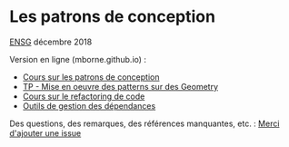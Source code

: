 # Les patrons de conception

[ENSG](http://www.ensg.eu/) décembre 2018

Version en ligne (mborne.github.io) :

* [Cours sur les patrons de conception](http://mborne.github.io/cours-patron-conception/)
* [TP - Mise en oeuvre des patterns sur des Geometry](http://mborne.github.io/cours-patron-conception/annexe/tp-geometry/index.html)
* [Cours sur le refactoring de code](http://mborne.github.io/cours-patron-conception/refactoring.html)
* [Outils de gestion des dépendances](http://mborne.github.io/cours-patron-conception/annexe/dependances.html)


Des questions, des remarques, des références manquantes, etc. : [Merci d'ajouter une issue](https://github.com/mborne/cours-patron-conception/issues)
